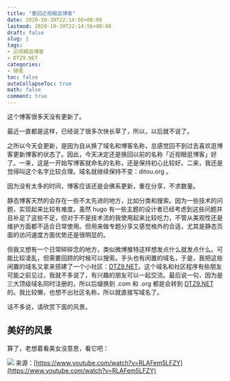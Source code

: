 ```yaml
---
title: "重回近视眼逛博客"
date: 2020-10-30T22:14:56+08:00
lastmod: 2020-10-30T22:14:56+08:00
draft: false
slug: 1
tags:
- 近视眼逛博客
- DTZ9.NET
categories:
- 随笔
toc: false
autoCollapseToc: true
math: false
comment: true
---
```

这个博客很多天没有更新了。

最近一直都是这样，已经说了很多次快长草了，所以，以后就不说了。

之所以今天会更新，是因为自从换了域名和博客名称，总感觉回不到过去喜欢逛博客更新博客的状态了。因此，今天决定还是换回以前的名称「近视眼逛博客」好了。一来，这是一开始写博客就命名的名称，还是保持初心比较好。二来，我还是觉得叫这个名字比较合理。域名就继续保持不变：ditou.org 。

因为没有太多的时间，博客应该还是会佛系更新，重在分享，不求数量。

静态博客天然的会存在一些不太先进的地方，比如分类和搜索。因为一些技术的问题，实现起来比较有难度。虽然 hugo 有一些主题的设计者已经考虑到这些问题并且补足了这些不足，但对于不是技术流的我使用起来比较吃力，不管从美观性还是维护方面都不适合日常使用。但用来做专题分享又感觉格外的合适，尤其是静态页面的访问速度方面优势还是很明显的。

但我又想有一个日常碎碎念的地方，类似微博推特这样想发点什么就发点什么。可能比较凌乱，但需要回顾的时候可以搜索。手头也有闲置的域名，于是，我把这些闲置的域名又拿来搭建了一个小社区：[DTZ9.NET](https://dtz9.net/)。这个域名和社区程序有些朋友可能之前见过，我就不多说了，有兴趣的朋友可以一起交流。最后说一句，因为是三大顶级域名同时注册的，所以后缀换到 .com 和 .org 都是会转到 [DTZ9.NET](https://dtz9.net/) 的。我比较懒，也想不出社区名称，所以就直接写域名了。

话不多说，请欣赏下面的风景。

## 美好的风景

算了，老想着看美女没意思，看它吧：

![](https://img.dtz9.com/imgs/2020/10/3891adc01f20a7fa.png)
来源：[https://www.youtube.com/watch?v=RLAFem5LFZY](https://www.youtube.com/watch?v=RLAFem5LFZY)

